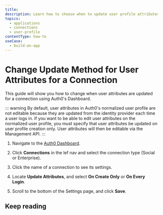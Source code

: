 ```yaml
---
title: 
description: Learn how to choose when to update user profile attributes for your connection using the Auth0 Dashboard.
topics:
  - applications
  - connections
  - user-profile
contentType: how-to
useCase:
  - build-an-app
---
```


# Change Update Method for User Attributes for a Connection

This guide will show you how to change when user attributes are updated for a connection using Auth0's Dashboard.

::: warning
By default, user attributes in Auth0's normalized user profile are not editable because they are updated from the identity provider each time a user logs in. If you want to be able to edit user attributes on the normalized user profile, you must specify that user attributes be updated on user profile creation only. User attributes will then be editable via the Management API.
:::

1. Navigate to the [Auth0 Dashboard](${manage_url}/).

2. Click **Connections** in the lef nav and select the connection type (Social or Enterprise).

3. Click the name of a connection to see its settings.

4. Locate **Update Attributes**, and select **On Create Only** or **On Every Login**.

5. Scroll to the bottom of the Settings page, and click **Save**.


## Keep reading

